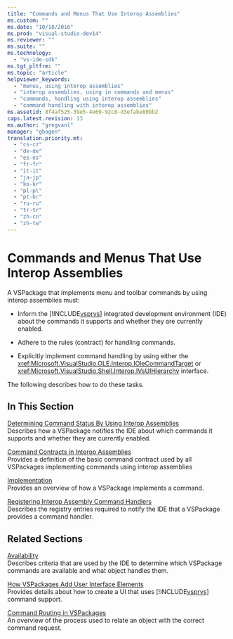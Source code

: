 ```yaml
---
title: "Commands and Menus That Use Interop Assemblies"
ms.custom: ""
ms.date: "10/18/2016"
ms.prod: "visual-studio-dev14"
ms.reviewer: ""
ms.suite: ""
ms.technology: 
  - "vs-ide-sdk"
ms.tgt_pltfrm: ""
ms.topic: "article"
helpviewer_keywords: 
  - "menus, using interop assemblies"
  - "interop assemblies, using in commands and menus"
  - "commands, handling using interop assemblies"
  - "command handling with interop assemblies"
ms.assetid: 8f4af525-39e5-4e69-92c8-d3efabe80bb2
caps.latest.revision: 13
ms.author: "gregvanl"
manager: "ghogen"
translation.priority.mt: 
  - "cs-cz"
  - "de-de"
  - "es-es"
  - "fr-fr"
  - "it-it"
  - "ja-jp"
  - "ko-kr"
  - "pl-pl"
  - "pt-br"
  - "ru-ru"
  - "tr-tr"
  - "zh-cn"
  - "zh-tw"
---
```

# Commands and Menus That Use Interop Assemblies
A VSPackage that implements menu and toolbar commands by using interop assemblies must:  
  
-   Inform the [!INCLUDE[vsprvs](../codequality/includes/vsprvs_md.md)] integrated development environment (IDE) about the commands it supports and whether they are currently enabled.  
  
-   Adhere to the rules (contract) for handling commands.  
  
-   Explicitly implement command handling by using either the <xref:Microsoft.VisualStudio.OLE.Interop.IOleCommandTarget> or <xref:Microsoft.VisualStudio.Shell.Interop.IVsUIHierarchy> interface.  
  
 The following describes how to do these tasks.  
  
## In This Section  
 [Determining Command Status By Using Interop Assemblies](../extensibility/determining-command-status-by-using-interop-assemblies.md)  
 Describes how a VSPackage notifies the IDE about which commands it supports and whether they are currently enabled.  
  
 [Command Contracts in Interop Assemblies](../extensibility/command-contracts-in-interop-assemblies.md)  
 Provides a definition of the basic command contract used by all VSPackages implementing commands using interop assemblies  
  
 [Implementation](../extensibility/command-implementation.md)  
 Provides an overview of how a VSPackage implements a command.  
  
 [Registering Interop Assembly Command Handlers](../extensibility/registering-interop-assembly-command-handlers.md)  
 Describes the registry entries required to notify the IDE that a VSPackage provides a command handler.  
  
## Related Sections  
 [Availability](../extensibility/command-availability.md)  
 Describes criteria that are used by the IDE to determine which VSPackage commands are available and what object handles them.  
  
 [How VSPackages Add User Interface Elements](../extensibility/how-vspackages-add-user-interface-elements.md)  
 Provides details about how to create a UI that uses [!INCLUDE[vsprvs](../codequality/includes/vsprvs_md.md)] command support.  
  
 [Command Routing in VSPackages](../extensibility/command-routing-in-vspackages.md)  
 An overview of the process used to relate an object with the correct command request.